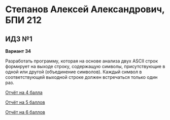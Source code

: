 # Степанов Алексей Александрович, БПИ 212
## ИДЗ №1

**Вариант 34**

Разработать программу, которая на основе анализа двух ASCII строк формирует на выходе строку,
содержащую символы, присутствующие в одной или другой (объединение символов).
Каждый символ в соответствующей выходной строке должен встречаться только один раз.

[Отчёт на 4 балла](4p/report.md)

[Отчёт на 5 баллов](5p/report.md)

[Отчёт на 6 баллов](6p/report.md)